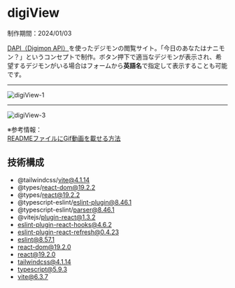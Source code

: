 # digiView

制作期間：2024/01/03

[DAPI（Digimon API）](https://digimon-api.com/)を使ったデジモンの閲覧サイト。「今日のあなたはナニモン？」というコンセプトで制作。ボタン押下で適当なデジモンが表示され、希望するデジモンがいる場合はフォームから**英語名**で指定して表示することも可能です。<br />

***

![digiView-1](https://github.com/Benjuwan/digiView/assets/90702379/53940689-6a9b-4899-be02-d9250b91abcf)

***

![digiView-3](https://github.com/Benjuwan/digiView/assets/90702379/44085dd4-e069-4acb-b994-e4a24930ae9c)

※参考情報：<br />
[READMEファイルにGif動画を載せる方法](https://qiita.com/00__/items/e3e3e44394ef85e8fecf)

## 技術構成
- @tailwindcss/vite@4.1.14
- @types/react-dom@19.2.2
- @types/react@19.2.2
- @typescript-eslint/eslint-plugin@8.46.1
- @typescript-eslint/parser@8.46.1
- @vitejs/plugin-react@1.3.2
- eslint-plugin-react-hooks@4.6.2
- eslint-plugin-react-refresh@0.4.23
- eslint@8.57.1
- react-dom@19.2.0
- react@19.2.0
- tailwindcss@4.1.14
- typescript@5.9.3
- vite@6.3.7